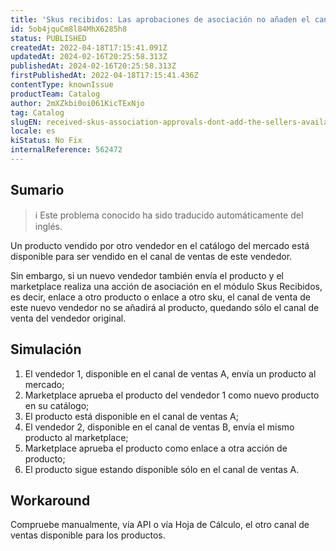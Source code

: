 ```yaml
---
title: 'Skus recibidos: Las aprobaciones de asociación no añaden el canal de ventas disponible del vendedor en el producto cuando el sku es vendido por más de 1 vendedor.'
id: 5ob4jquCm8l84MhX6285h8
status: PUBLISHED
createdAt: 2022-04-18T17:15:41.091Z
updatedAt: 2024-02-16T20:25:58.313Z
publishedAt: 2024-02-16T20:25:58.313Z
firstPublishedAt: 2022-04-18T17:15:41.436Z
contentType: knownIssue
productTeam: Catalog
author: 2mXZkbi0oi061KicTExNjo
tag: Catalog
slugEN: received-skus-association-approvals-dont-add-the-sellers-available-sales-channel-on-the-product-when-the-sku-is-sold-by-more-than-1-seller
locale: es
kiStatus: No Fix
internalReference: 562472
---
```


## Sumario

>ℹ️ Este problema conocido ha sido traducido automáticamente del inglés.


Un producto vendido por otro vendedor en el catálogo del mercado está disponible para ser vendido en el canal de ventas de este vendedor.

Sin embargo, si un nuevo vendedor también envía el producto y el marketplace realiza una acción de asociación en el módulo Skus Recibidos, es decir, enlace a otro producto o enlace a otro sku, el canal de venta de este nuevo vendedor no se añadirá al producto, quedando sólo el canal de venta del vendedor original.


##

## Simulación



1. El vendedor 1, disponible en el canal de ventas A, envía un producto al mercado;
2. Marketplace aprueba el producto del vendedor 1 como nuevo producto en su catálogo;
3. El producto está disponible en el canal de ventas A;
4. El vendedor 2, disponible en el canal de ventas B, envía el mismo producto al marketplace;
5. Marketplace aprueba el producto como enlace a otra acción de producto;
6. El producto sigue estando disponible sólo en el canal de ventas A.



## Workaround


Compruebe manualmente, vía API o vía Hoja de Cálculo, el otro canal de ventas disponible para los productos.





